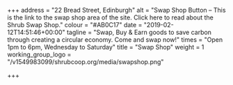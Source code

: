 +++
address = "22 Bread Street, Edinburgh"
alt = "Swap Shop Button – This is the link to the swap shop area of the site. Click here to read about the Shrub Swap Shop."
colour = "#AB0C17"
date = "2019-02-12T14:51:46+00:00"
tagline = "Swap, Buy & Earn goods to save carbon through creating a circular economy. Come and swap now!"
times = "Open 1pm to 6pm, Wednesday to Saturday"
title = "Swap Shop"
weight = 1
working_group_logo = "/v1549983099/shrubcoop.org/media/swapshop.png"

+++
